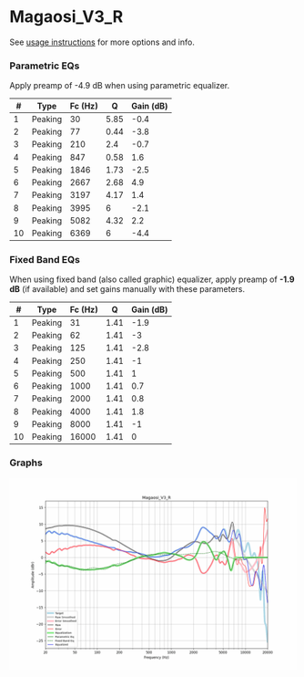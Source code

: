 # Magaosi_V3_R
See [usage instructions](https://github.com/jaakkopasanen/AutoEq#usage) for more options and info.

### Parametric EQs
Apply preamp of -4.9 dB when using parametric equalizer.

|   # | Type    |   Fc (Hz) |    Q |   Gain (dB) |
|-----|---------|-----------|------|-------------|
|   1 | Peaking |        30 | 5.85 |        -0.4 |
|   2 | Peaking |        77 | 0.44 |        -3.8 |
|   3 | Peaking |       210 | 2.4  |        -0.7 |
|   4 | Peaking |       847 | 0.58 |         1.6 |
|   5 | Peaking |      1846 | 1.73 |        -2.5 |
|   6 | Peaking |      2667 | 2.68 |         4.9 |
|   7 | Peaking |      3197 | 4.17 |         1.4 |
|   8 | Peaking |      3995 | 6    |        -2.1 |
|   9 | Peaking |      5082 | 4.32 |         2.2 |
|  10 | Peaking |      6369 | 6    |        -4.4 |

### Fixed Band EQs
When using fixed band (also called graphic) equalizer, apply preamp of **-1.9 dB** (if available) and set gains manually with these parameters.

|   # | Type    |   Fc (Hz) |    Q |   Gain (dB) |
|-----|---------|-----------|------|-------------|
|   1 | Peaking |        31 | 1.41 |        -1.9 |
|   2 | Peaking |        62 | 1.41 |        -3   |
|   3 | Peaking |       125 | 1.41 |        -2.8 |
|   4 | Peaking |       250 | 1.41 |        -1   |
|   5 | Peaking |       500 | 1.41 |         1   |
|   6 | Peaking |      1000 | 1.41 |         0.7 |
|   7 | Peaking |      2000 | 1.41 |         0.8 |
|   8 | Peaking |      4000 | 1.41 |         1.8 |
|   9 | Peaking |      8000 | 1.41 |        -1   |
|  10 | Peaking |     16000 | 1.41 |         0   |

### Graphs
![](./Magaosi_V3_R.png)
